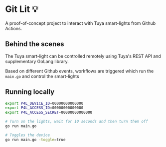 # Git Lit 💡

A proof-of-concept project to interact with Tuya smart-lights from Github Actions.

## Behind the scenes

The Tuya smart-light can be controlled remotely using Tuya's REST API and supplementary GoLang library.

Based on different Github events, workflows are triggered which run the `main.go` and control the smart-lights

 ## Running locally

```bash
export P4L_DEVICE_ID=00000000000000 
export P4L_ACCESS_ID=00000000000000
export P4L_ACCESS_SECRET=00000000000000     

# Turn on the lights, wait for 10 seconds and then turn them off
go run main.go

# Toggles the device
go run main.go -toggle=true
```